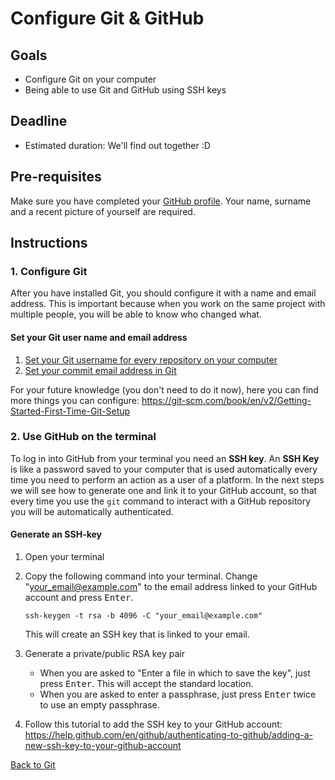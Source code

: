 # Configure Git & GitHub

## Goals

- Configure Git on your computer
- Being able to use Git and GitHub using SSH keys

## Deadline

- Estimated duration: We'll find out together :D

## Pre-requisites

Make sure you have completed your [GitHub profile](https://github.com/settings/profile).
Your name, surname and a recent picture of yourself are required.

## Instructions

### 1. Configure Git

After you have installed Git, you should configure it with a name and email address. This is important because when you work on the same project with multiple people, you will be able to know who changed what.

#### Set your Git user name and email address

1. [Set your Git username for every repository on your computer](https://help.github.com/en/github/using-git/setting-your-username-in-git#setting-your-git-username-for-every-repository-on-your-computer)
2. [Set your commit email address in Git](https://help.github.com/en/github/setting-up-and-managing-your-github-user-account/setting-your-commit-email-address#setting-your-commit-email-address-in-git)

For your future knowledge (you don't need to do it now), here you can find more things you can configure: https://git-scm.com/book/en/v2/Getting-Started-First-Time-Git-Setup

### 2. Use GitHub on the terminal

To log in into GitHub from your terminal you need an **SSH key**. An **SSH Key** is like a password saved to your computer that is used automatically every time you need to perform an action as a user of a platform.
In the next steps we will see how to generate one and link it to your GitHub account, so that every time you use the `git` command to interact with a GitHub repository you will be automatically authenticated.

#### Generate an SSH-key

1. Open your terminal
2. Copy the following command into your terminal.
   Change "your_email@example.com" to the email address linked to your GitHub account and press <kbd>Enter</kbd>.

   ```shell
   ssh-keygen -t rsa -b 4096 -C "your_email@example.com"
   ```

   This will create an SSH key that is linked to your email.

3. Generate a private/public RSA key pair
   - When you are asked to "Enter a file in which to save the key", just press <kbd>Enter</kbd>. This will accept the standard location.
   - When you are asked to enter a passphrase, just press <kbd>Enter</kbd> twice to use an empty passphrase.
4. Follow this tutorial to add the SSH key to your GitHub account: https://help.github.com/en/github/authenticating-to-github/adding-a-new-ssh-key-to-your-github-account

[Back to Git](./)
